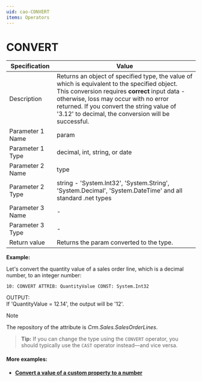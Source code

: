 ```yaml
---
uid: cao-CONVERT
items: Operators
---
```


# CONVERT 

| Specification    | Value                                                        |
| ---------------- | ------------------------------------------------------------ |
| Description      | Returns an object of specified type, the value of which is equivalent to the specified object. <br> This conversion requires **correct** input data - otherwise, loss may occur with no error returned. If you convert the string value of '3.12' to decimal, the conversion will be successful.  |
| Parameter 1 Name | param                                                        |
| Parameter 1 Type | decimal, int, string, or date                                 |
| Parameter 2 Name | type                                                         |
| Parameter 2 Type | string - 'System.Int32', 'System.String', 'System.Decimal', 'System.DateTime' and all standard .net types |
| Parameter 3 Name | -                                                            |
| Parameter 3 Type | -                                                            |
| Return value     | Returns the param converted to the type.                     |


**Example:**

Let's convert the quantity value of a sales order line, which is a decimal number, to an integer number:

```
10: CONVERT ATTRIB: QuantityValue CONST: System.Int32                  
```
OUTPUT: <br> If 'QuantityValue = 12.14', the output will be '12'.

> [!NOTE]
> 
> The repository of the attribute is *Crm.Sales.SalesOrderLines*.

> **Tip:** If you can change the type using the `CONVERT` operator, you should typically use the `CAST` operator instead—and vice versa.

#### More examples:

- **[Convert a value of a custom property to a number](../examples/convert-property-to-number.md)**
